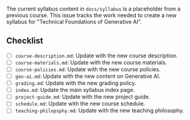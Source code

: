 
The current syllabus content in `docs/syllabus` is a placeholder from a previous course. This issue tracks the work needed to create a new syllabus for "Technical Foundations of Generative AI".

## Checklist

- [ ] `course-description.md`: Update with the new course description.
- [ ] `course-materials.md`: Update with the new course materials.
- [ ] `course-policies.md`: Update with the new course policies.
- [ ] `gen-ai.md`: Update with the new content on Generative AI.
- [ ] `grading.md`: Update with the new grading policy.
- [ ] `index.md`: Update the main syllabus index page.
- [ ] `project-guide.md`: Update with the new project guide.
- [ ] `schedule.md`: Update with the new course schedule.
- [ ] `teaching-philopsphy.md`: Update with the new teaching philosophy.
